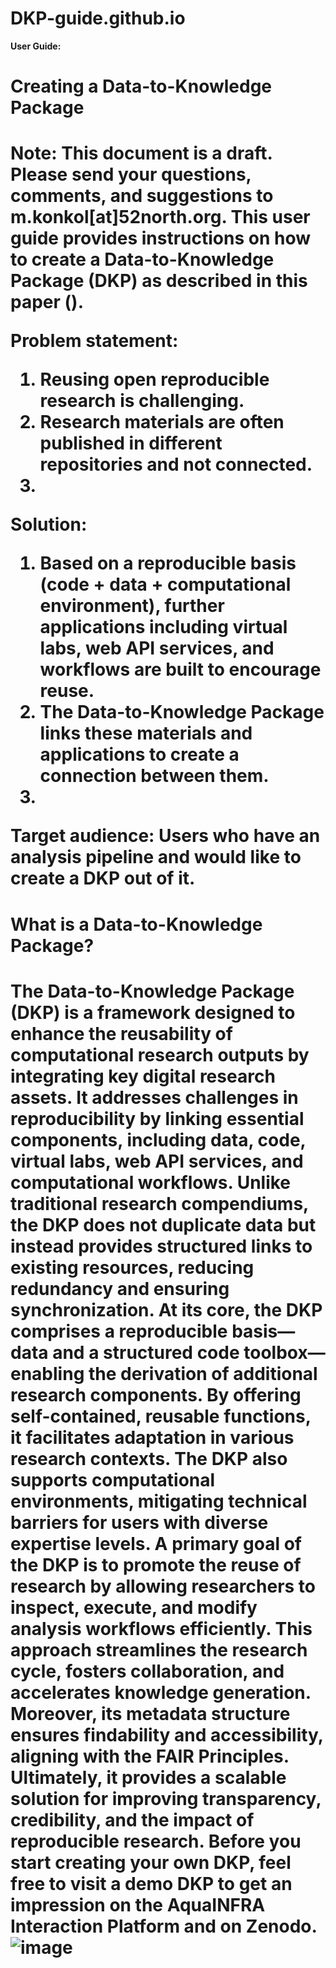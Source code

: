 # DKP-guide.github.io
**User Guide:**

<h1>Creating a Data-to-Knowledge Package<h1>
  
**Note:** This document is a draft. Please send your questions, comments, and suggestions to m.konkol[at]52north.org.
This user guide provides instructions on how to create a Data-to-Knowledge Package (DKP) as described in this paper (<INSERT LINK>).

**Problem statement:**
1.	Reusing open reproducible research is challenging.
2.	Research materials are often published in different repositories and not connected.
3.	
**Solution:**
1.	Based on a reproducible basis (code + data + computational environment), further applications including virtual labs, web API services, and workflows are built to encourage reuse.
2.	The Data-to-Knowledge Package links these materials and applications to create a connection between them.
3.	
**Target audience:**
Users who have an analysis pipeline and would like to create a DKP out of it.

<h1>What is a Data-to-Knowledge Package?<h1>
  
The Data-to-Knowledge Package (DKP) is a framework designed to enhance the reusability of computational research outputs by integrating key digital research assets. It addresses challenges in reproducibility by linking essential components, including data, code, virtual labs, web API services, and computational workflows. Unlike traditional research compendiums, the DKP does not duplicate data but instead provides structured links to existing resources, reducing redundancy and ensuring synchronization.
At its core, the DKP comprises a reproducible basis—data and a structured code toolbox—enabling the derivation of additional research components. By offering self-contained, reusable functions, it facilitates adaptation in various research contexts. The DKP also supports computational environments, mitigating technical barriers for users with diverse expertise levels.
A primary goal of the DKP is to promote the reuse of research by allowing researchers to inspect, execute, and modify analysis workflows efficiently. This approach streamlines the research cycle, fosters collaboration, and accelerates knowledge generation. Moreover, its metadata structure ensures findability and accessibility, aligning with the FAIR Principles. Ultimately, it provides a scalable solution for improving transparency, credibility, and the impact of reproducible research. Before you start creating your own DKP, feel free to visit a demo DKP to get an impression on the AquaINFRA Interaction Platform and on Zenodo.
![image](https://github.com/user-attachments/assets/d88cc8d5-fc1d-4d27-a4ac-ba234102ab85)

